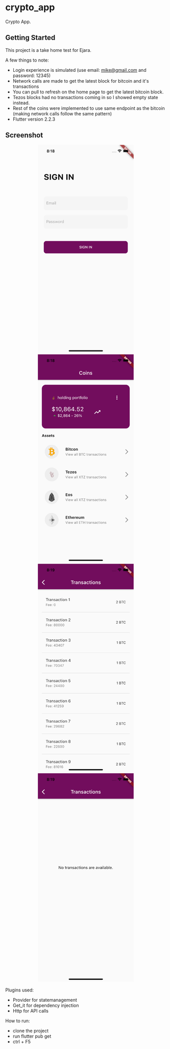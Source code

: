 # crypto_app

Crypto App.

## Getting Started

This project is a take home test for Ejara.

A few things to note:

- Login experience is simulated (use email: mike@gmail.com and password: 12345)
- Network calls are made to get the latest block for bitcoin and it's transactions
- You can pull to refresh on the home page to get the latest bitcoin block.
- Tezos blocks had no transactions coming in so I showed empty state instead.
- Rest of the coins were implemented to use same endpoint as the bitcoin (making network calls follow the same pattern)
- Flutter version 2.2.3

## Screenshot
<div align="center">
    <img src="/ss/ss1.png" width="300px" height="650" /> 
    <img src="/ss/ss2.png" width="300px" height="650" /> 
     <img src="/ss/ss3.png" width="300px" height="650" /> 
    <img src="/ss/ss4.png" width="300px" height="650" /> 
</div>

Plugins used:

- Provider for statemanagement
- Get_it for dependency injection
- Http for API calls

How to run:

- clone the project
- run flutter pub get
- ctrl + F5
